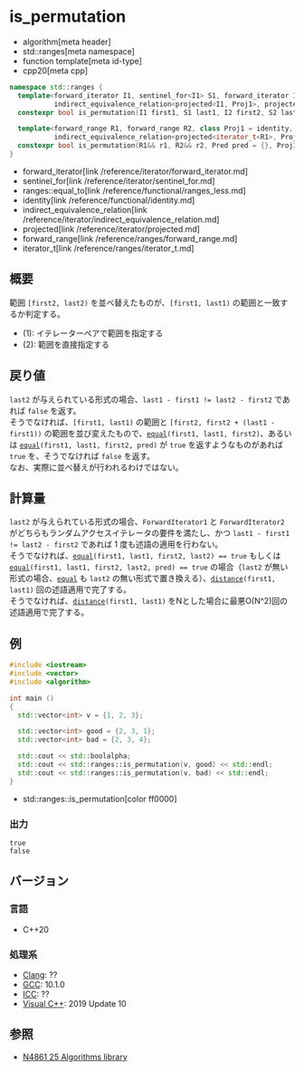 # is_permutation
* algorithm[meta header]
* std::ranges[meta namespace]
* function template[meta id-type]
* cpp20[meta cpp]

```cpp
namespace std::ranges {
  template<forward_iterator I1, sentinel_for<I1> S1, forward_iterator I2, sentinel_for<I2> S2, class Proj1 = identity, class Proj2 = identity,
           indirect_equivalence_relation<projected<I1, Proj1>, projected<I2, Proj2>> Pred = ranges::equal_to>
  constexpr bool is_permutation(I1 first1, S1 last1, I2 first2, S2 last2, Pred pred = {}, Proj1 proj1 = {}, Proj2 proj2 = {}); // (1)

  template<forward_range R1, forward_range R2, class Proj1 = identity, class Proj2 = identity,
           indirect_equivalence_relation<projected<iterator_t<R1>, Proj1>, projected<iterator_t<R2>, Proj2>> Pred = ranges::equal_to>
  constexpr bool is_permutation(R1&& r1, R2&& r2, Pred pred = {}, Proj1 proj1 = {}, Proj2 proj2 = {});                         // (2)
}
```
* forward_iterator[link /reference/iterator/forward_iterator.md]
* sentinel_for[link /reference/iterator/sentinel_for.md]
* ranges::equal_to[link /reference/functional/ranges_less.md]
* identity[link /reference/functional/identity.md]
* indirect_equivalence_relation[link /reference/iterator/indirect_equivalence_relation.md]
* projected[link /reference/iterator/projected.md]
* forward_range[link /reference/ranges/forward_range.md]
* iterator_t[link /reference/ranges/iterator_t.md]

## 概要
範囲 `[first2, last2)` を並べ替えたものが、`[first1, last1)` の範囲と一致するか判定する。

* (1): イテレーターペアで範囲を指定する
* (2): 範囲を直接指定する

## 戻り値
`last2` が与えられている形式の場合、`last1 - first1 != last2 - first2` であれば `false` を返す。  
そうでなければ、`[first1, last1)` の範囲と `[first2, first2 + (last1 - first1))` の範囲を並び変えたもので、[`equal`](equal.md)`(first1, last1, first2)`、あるいは [`equal`](equal.md)`(first1, last1, first2, pred)` が `true` を返すようなものがあれば `true` を、そうでなければ `false` を返す。  
なお、実際に並べ替えが行われるわけではない。


## 計算量
`last2` が与えられている形式の場合、`ForwardIterator1` と `ForwardIterator2` がどちらもランダムアクセスイテレータの要件を満たし、かつ `last1 - first1 != last2 - first2` であれば 1 度も述語の適用を行わない。  
そうでなければ、[`equal`](/reference/algorithm/equal.md)`(first1, last1, first2, last2) == true` もしくは [`equal`](/reference/algorithm/equal.md)`(first1, last1, first2, last2, pred) == true` の場合（`last2` が無い形式の場合、[`equal`](/reference/algorithm/equal.md) も `last2` の無い形式で置き換える）、[`distance`](/reference/iterator/distance.md)`(first1, last1)` 回の述語適用で完了する。  
そうでなければ、[`distance`](/reference/iterator/distance.md)`(first1, last1)` をNとした場合に最悪O(N^2)回の述語適用で完了する。


## 例
```cpp example
#include <iostream>
#include <vector>
#include <algorithm>

int main ()
{
  std::vector<int> v = {1, 2, 3};

  std::vector<int> good = {2, 3, 1};
  std::vector<int> bad = {2, 3, 4};

  std::cout << std::boolalpha;
  std::cout << std::ranges::is_permutation(v, good) << std::endl;
  std::cout << std::ranges::is_permutation(v, bad) << std::endl;
}
```
* std::ranges::is_permutation[color ff0000]

### 出力
```
true
false
```

## バージョン
### 言語
- C++20

### 処理系
- [Clang](/implementation.md#clang): ??
- [GCC](/implementation.md#gcc): 10.1.0
- [ICC](/implementation.md#icc): ??
- [Visual C++](/implementation.md#visual_cpp): 2019 Update 10

## 参照
- [N4861 25 Algorithms library](https://timsong-cpp.github.io/cppwp/n4861/algorithms)
